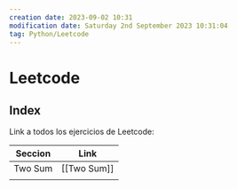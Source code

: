 ```yaml
---
creation date: 2023-09-02 10:31
modification date: Saturday 2nd September 2023 10:31:04
tag: Python/Leetcode
---
```

# Leetcode

## Index

Link a todos los ejercicios de Leetcode:

| Seccion | Link        |
| ------- | ----------- |
| Two Sum | [[Two Sum]] |
|         |             |
